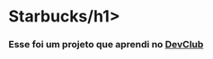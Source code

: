 <h1> Starbucks/h1>

<br>
<h3>Esse foi um projeto que aprendi no <a href="https://rodolfomori.com.br/devclub">DevClub</a></h3> <br>
